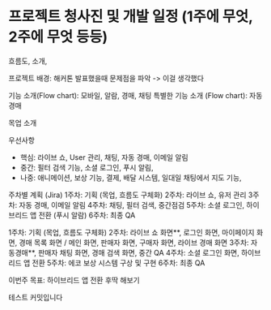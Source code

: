 # 프로젝트 청사진 및 개발 일정 (1주에 무엇, 2주에 무엇 등등)

흐름도, 소개, 

프로젝트 배경: 해커톤 발표했을때 문제점을 파악 -> 이걸 생각했다

기능 소개(Flow chart): 모바일, 알람, 경매, 채팅
특별한 기능 소개 (Flow chart): 자동 경매 

목업 소개


우선사항
- 핵심: 라이브 쇼, User 관리, 채팅, 자동 경매, 이메일 알림 
- 중간: 필터 검색 기능, 소셜 로그인, 푸시 알림, 
- 나중: 애니메이션, 보상 기능, 결제, 배달 시스템, 일대일 채팅에서 지도 기능, 

주차별 계획 (Jira)
1주차: 기획 (목업, 흐름도 구체화)
2주차: 라이브 쇼, 유저 관리
3주차: 자동 경매, 이메일 알림
4주차: 채팅, 필터 검색, 중간점검
5주차: 소셜 로그인, 하이브리드 앱 전환 (푸시 알람)
6주차: 최종 QA

1주차: 기획 (목업, 흐름도 구체화)
2주차: 라이브 쇼 화면**, 로그인 화면, 마이페이지 화면, 경매 목록 화면 / 메인 화면, 판매자 화면, 구매자 화면, 라이브 경매 화면 
3주차: 자동경매**, 판매자 채팅 화면, 경매 검색 화면, 중간 QA 
4주차: 소셜 로그인 화면, 하이브리드 앱 전환 
5주차: 에코 보상 시스템 구상 및 구현
6주차: 최종 QA

이번주 목표: 하이브리드 앱 전환 후딱 해보기

테스트 커밋입니다
